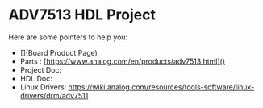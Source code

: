 # ADV7513 HDL Project

Here are some pointers to help you:
  * [](Board Product Page)
  * Parts : [https://www.analog.com/en/products/adv7513.html]()
  * Project Doc: 
  * HDL Doc: 
  * Linux Drivers: https://wiki.analog.com/resources/tools-software/linux-drivers/drm/adv7511
